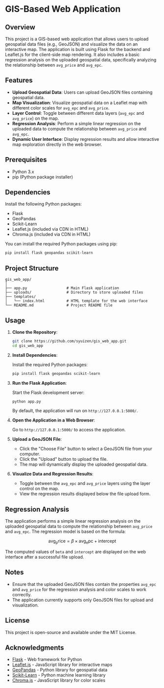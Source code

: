 # GIS-Based Web Application

## Overview

This project is a GIS-based web application that allows users to upload geospatial data files (e.g., GeoJSON) and visualize the data on an interactive map. The application is built using Flask for the backend and Leaflet.js for the client-side map rendering. It also includes a basic regression analysis on the uploaded geospatial data, specifically analyzing the relationship between `avg_price` and `avg_epc`.

## Features

- **Upload Geospatial Data**: Users can upload GeoJSON files containing geospatial data.
- **Map Visualization**: Visualize geospatial data on a Leaflet map with different color scales for `avg_epc` and `avg_price`.
- **Layer Control**: Toggle between different data layers (`avg_epc` and `avg_price`) on the map.
- **Regression Analysis**: Perform a simple linear regression on the uploaded data to compute the relationship between `avg_price` and `avg_epc`.
- **Dynamic User Interface**: Display regression results and allow interactive map exploration directly in the web browser.

## Prerequisites

- Python 3.x
- pip (Python package installer)

## Dependencies

Install the following Python packages:

- Flask
- GeoPandas
- Scikit-Learn
- Leaflet.js (included via CDN in HTML)
- Chroma.js (included via CDN in HTML)

You can install the required Python packages using pip:

```bash
pip install flask geopandas scikit-learn
```

## Project Structure

```
gis_web_app/
│
├── app.py                  # Main Flask application
├── uploads/                # Directory to store uploaded files
├── templates/
│   └── index.html          # HTML template for the web interface
└── README.md               # Project README file
```

## Usage

1. **Clone the Repository**:

   ```bash
   git clone https://github.com/syuizen/gis_web_app.git
   cd gis_web_app
   ```

2. **Install Dependencies**:

   Install the required Python packages:

   ```bash
   pip install flask geopandas scikit-learn
   ```

3. **Run the Flask Application**:

   Start the Flask development server:

   ```bash
   python app.py
   ```

   By default, the application will run on `http://127.0.0.1:5000/`.

4. **Open the Application in a Web Browser**:

   Go to `http://127.0.0.1:5000/` to access the application.

5. **Upload a GeoJSON File**:

   - Click the "Choose File" button to select a GeoJSON file from your computer.
   - Click the "Upload" button to upload the file.
   - The map will dynamically display the uploaded geospatial data.

6. **Visualize Data and Regression Results**:

   - Toggle between the `avg_epc` and `avg_price` layers using the layer control on the map.
   - View the regression results displayed below the file upload form.

## Regression Analysis

The application performs a simple linear regression analysis on the uploaded geospatial data to compute the relationship between `avg_price` and `avg_epc`. The regression model is based on the formula:

$$\mathrm{avg_price} = \beta \times \mathrm{avg_epc} + \mathrm{intercept}$$

The computed values of `beta` and `intercept` are displayed on the web interface after a successful file upload.

## Notes

- Ensure that the uploaded GeoJSON files contain the properties `avg_epc` and `avg_price` for the regression analysis and color scales to work correctly.
- The application currently supports only GeoJSON files for upload and visualization.

## License

This project is open-source and available under the MIT License.

## Acknowledgments

- [Flask](https://flask.palletsprojects.com/) - Web framework for Python
- [Leaflet.js](https://leafletjs.com/) - JavaScript library for interactive maps
- [GeoPandas](https://geopandas.org/) - Python library for geospatial data
- [Scikit-Learn](https://scikit-learn.org/) - Python machine learning library
- [Chroma.js](https://gka.github.io/chroma.js/) - JavaScript library for color scales

